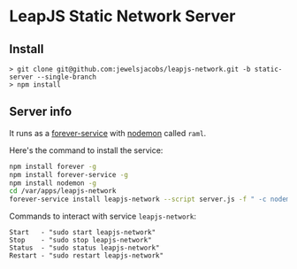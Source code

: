 # LeapJS Static Network Server

## Install

```
> git clone git@github.com:jewelsjacobs/leapjs-network.git -b static-server --single-branch
> npm install
```

## Server info

It runs as a [forever-service](https://github.com/zapty/forever-service) with [nodemon](https://github.com/remy/nodemon) called `raml`.

Here's the command to install the service:

```bash
npm install forever -g
npm install forever-service -g
npm install nodemon -g
cd /var/apps/leapjs-network
forever-service install leapjs-network --script server.js -f " -c nodemon" -o " --delay 10 --watch public --exitcrash" -e "PATH=/usr/local/bin:$PATH"
```

Commands to interact with service `leapjs-network`:

```
Start   - "sudo start leapjs-network"
Stop    - "sudo stop leapjs-network"
Status  - "sudo status leapjs-network"
Restart - "sudo restart leapjs-network"
```